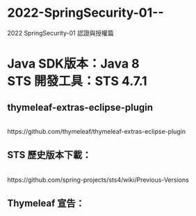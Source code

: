# 2022-SpringSecurity-01--
2022 SpringSecurity-01 認證與授權篇
<h1>
Java SDK版本：Java 8<br />
STS 開發工具：STS 4.7.1<br />
</h1>
<p />

<h2>thymeleaf-extras-eclipse-plugin</h2>
<br />
https://github.com/thymeleaf/thymeleaf-extras-eclipse-plugin
<p />

<h2>STS 歷史版本下載：</h2>
<br />
https://github.com/spring-projects/sts4/wiki/Previous-Versions
<p />

<h2>Thymeleaf 宣告：</h2>
<br />
<html xmlns:th="http://www.thymeleaf.org"
	  xmlns:sec="http://www.thymeleaf.org/thymeleaf-extras-springsecurity5">
<p />
